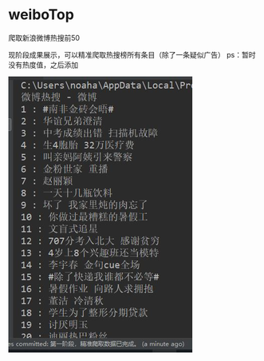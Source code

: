 # weiboTop
爬取新浪微博热搜前50

现阶段成果展示，可以精准爬取热搜榜所有条目（除了一条疑似广告）
ps：暂时没有热度值，之后添加

![image](https://github.com/huzoyu/weiboTop/blob/master/%E7%88%AC%E8%99%AB%E7%BB%93%E6%9E%9C%E6%BC%94%E7%A4%BA.JPG)
